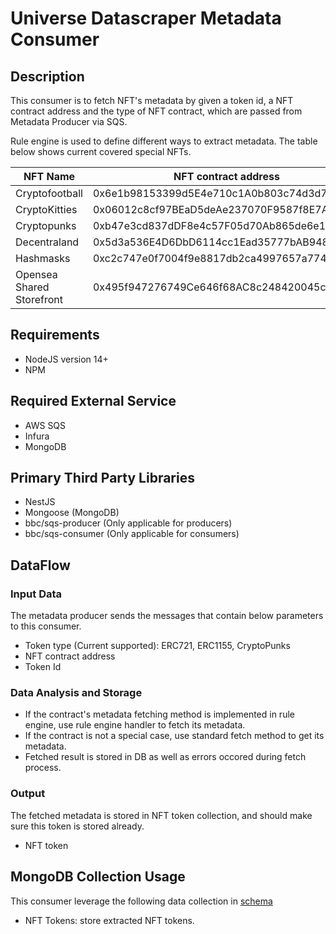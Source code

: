 # Universe Datascraper Metadata Consumer

## Description

This consumer is to fetch NFT's metadata by given a token id, a NFT contract address and the type of NFT contract, which are passed from Metadata Producer via SQS.

Rule engine is used to define different ways to extract metadata. The table below shows current covered special NFTs.

| NFT Name                  | NFT contract address                       |
| ------------------------- | ------------------------------------------ |
| Cryptofootball            | 0x6e1b98153399d5E4e710c1A0b803c74d3d7F2957 |
| CryptoKitties             | 0x06012c8cf97BEaD5deAe237070F9587f8E7A266d |
| Cryptopunks               | 0xb47e3cd837dDF8e4c57F05d70Ab865de6e193BBB |
| Decentraland              | 0x5d3a536E4D6DbD6114cc1Ead35777bAB948E3643 |
| Hashmasks                 | 0xc2c747e0f7004f9e8817db2ca4997657a7746928 |
| Opensea Shared Storefront | 0x495f947276749Ce646f68AC8c248420045cb7b5e |

## Requirements

- NodeJS version 14+
- NPM

## Required External Service

- AWS SQS
- Infura
- MongoDB

## Primary Third Party Libraries

- NestJS
- Mongoose (MongoDB)
- bbc/sqs-producer (Only applicable for producers)
- bbc/sqs-consumer (Only applicable for consumers)

## DataFlow

### Input Data

The metadata producer sends the messages that contain below parameters to this consumer.

- Token type (Current supported): ERC721, ERC1155, CryptoPunks
- NFT contract address
- Token Id

### Data Analysis and Storage

- If the contract's metadata fetching method is implemented in rule engine, use rule engine handler to fetch its metadata.
- If the contract is not a special case, use standard fetch method to get its metadata.
- Fetched result is stored in DB as well as errors occored during fetch process.

### Output

The fetched metadata is stored in NFT token collection, and should make sure this token is stored already.

- NFT token

## MongoDB Collection Usage

This consumer leverage the following data collection in [schema](https://github.com/plugblockchain/Universe-Datascraper-Schema)

- NFT Tokens: store extracted NFT tokens.
